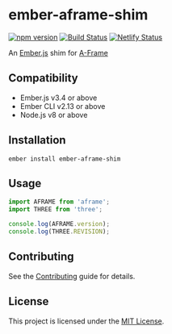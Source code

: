 ember-aframe-shim
==============================================================================

[![npm version](https://badge.fury.io/js/ember-aframe-shim.svg)](https://badge.fury.io/js/ember-aframe-shim)
[![Build Status](https://travis-ci.org/ember-vr/ember-aframe-shim.svg?branch=master)](https://travis-ci.org/ember-vr/ember-aframe-shim)
[![Netlify Status](https://api.netlify.com/api/v1/badges/a6ab4422-1299-4343-8aba-2d53d89b48f8/deploy-status)](https://app.netlify.com/sites/ember-aframe-shim/deploys)

An [Ember.js](https://www.emberjs.com) shim for [A-Frame](https://aframe.io)


Compatibility
------------------------------------------------------------------------------

* Ember.js v3.4 or above
* Ember CLI v2.13 or above
* Node.js v8 or above


Installation
------------------------------------------------------------------------------

```
ember install ember-aframe-shim
```


Usage
------------------------------------------------------------------------------

```js
import AFRAME from 'aframe';
import THREE from 'three';

console.log(AFRAME.version);
console.log(THREE.REVISION);
```


Contributing
------------------------------------------------------------------------------

See the [Contributing](CONTRIBUTING.md) guide for details.


License
------------------------------------------------------------------------------

This project is licensed under the [MIT License](LICENSE.md).
